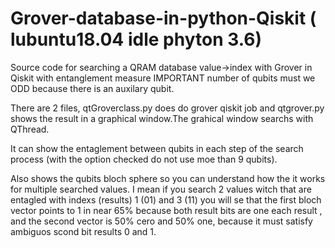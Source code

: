 # Grover-database-in-python-Qiskit ( lubuntu18.04 idle phyton 3.6)
Source code for searching a QRAM database value->index with Grover in Qiskit with entanglement measure
IMPORTANT number of qubits must we ODD because there is an auxilary qubit.

There are 2 files, qtGroverclass.py does do grover qiskit job and qtgrover.py shows the result in a graphical window.The grahical window searchs with QThread.

It can show the entaglement between qubits in each step of the search process (with the option checked do not use moe than 9 qubits).

Also shows the qubits bloch sphere so you can understand how the it works for multiple searched values. I mean if you search 2 values witch that are entagled with indexs (results) 1 (01) and 3 (11) you will se that the first bloch vector points to 1 in near 65% because both result bits are one each result , and the second vector is 50% cero and 50% one, because  it must satisfy ambiguos scond bit results 0 and 1.

